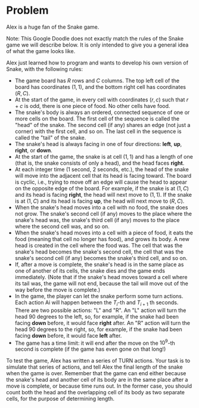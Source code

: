 # Problem

Alex is a huge fan of the Snake game.

Note: This Google Doodle does not exactly match the rules of the Snake game we will describe below. It is only intended to give you a general idea of what the game looks like.

Alex just learned how to program and wants to develop his own version of Snake, with the following rules:

- The game board has $R$ rows and $C$ columns. The top left cell of the board has coordinates $(1, 1)$, and the bottom right cell has coordinates $(R, C)$.
- At the start of the game, in every cell with coordinates $(r, c)$ such that $r + c$ is odd, there is one piece of food. No other cells have food.
- The snake's body is always an ordered, connected sequence of one or more cells on the board. The first cell of the sequence is called the "head" of the snake. The second cell (if any) shares an edge (not just a corner) with the first cell, and so on. The last cell in the sequence is called the "tail" of the snake.
- The snake's head is always facing in one of four directions: **left**, **up**, **right**, or **down**.
- At the start of the game, the snake is at cell $(1, 1)$ and has a length of one (that is, the snake consists of only a head), and the head faces **right**.
- At each integer time (1 second, 2 seconds, etc.), the head of the snake will move into the adjacent cell that its head is facing toward. The board is cyclic, i.e., trying to move off an edge will cause the head to appear on the opposite edge of the board. For example, if the snake is at $(1, C)$ and its head is facing **right**, the head will next move to $(1, 1)$. If the snake is at $(1, C)$ and its head is facing **up**, the head will next move to $(R, C)$.
- When the snake's head moves into a cell with no food, the snake does not grow. The snake's second cell (if any) moves to the place where the snake's head was, the snake's third cell (if any) moves to the place where the second cell was, and so on.
- When the snake's head moves into a cell with a piece of food, it eats the food (meaning that cell no longer has food), and grows its body. A new head is created in the cell where the food was. The cell that was the snake's head becomes the snake's second cell, the cell that was the snake's second cell (if any) becomes the snake's third cell, and so on.
- If, after a move is complete, the snake's head is in the same place as one of another of its cells, the snake dies and the game ends immediately. (Note that if the snake's head moves toward a cell where its tail was, the game will not end, because the tail will move out of the way before the move is complete.)
- In the game, the player can let the snake perform some turn actions. Each action Ai will happen between the $T_i$-th and $T_{i+1}$ th seconds. There are two possible actions: "L" and "R". An "L" action will turn the head 90 degrees to the left, so, for example, if the snake had been facing **down** before, it would face **right** after. An "R" action will turn the head 90 degrees to the right, so, for example, if the snake had been facing **down** before, it would face **left** after.
- The game has a time limit: it will end after the move on the $10^9$-th second is complete (if the game has even gone on that long!)

To test the game, Alex has written a series of TURN actions. Your task is to simulate that series of actions, and tell Alex the final length of the snake when the game is over. Remember that the game can end either because the snake's head and another cell of its body are in the same place after a move is complete, or because time runs out. In the former case, you should count both the head and the overlapping cell of its body as two separate cells, for the purpose of determining length.
